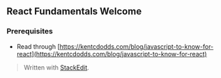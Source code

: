 
## React Fundamentals Welcome

### Prerequisites
- Read through [https://kentcdodds.com/blog/javascript-to-know-for-react](https://kentcdodds.com/blog/javascript-to-know-for-react)

> Written with [StackEdit](https://stackedit.io/).
<!--stackedit_data:
eyJoaXN0b3J5IjpbODEzMTAzNDM2XX0=
-->